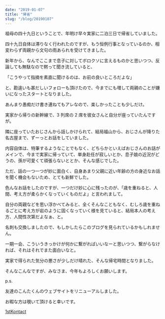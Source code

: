 ```yaml
---
date: "2019-01-07"
title: "帰省"
slug: "/blog/20190107"
---
```


祖母の四十九日ということで、年明け早々実家に二泊三日で帰省していました。

四十九日自体は滞りなく行われたのですが、もう恒例行事となっているのか、相変わらず両親から文句の雨あられを受けてきました。

新年から、なんでここまで息子に対してボロクソに言えるものかと思いつつ、反論しても無駄なので黙って聞き流していると、

「こうやって指摘を素直に聞けるのは、お前の良いところだよな」

と、勘違いも甚だしいフォローも頂けたので、今までにも増して両親のことが嫌いになったスタートとなりました。

あんまり愚痴だけ書き連ねてもアレなので、楽しかったことも少しだけ。

実家から帰りの新幹線で、3 列席の 2 席を彼女さんと自分が座っていたんですが。

隣に座っていたおじさんから話しかけられて、結局福山から、おじさんが降りた名古屋まで、ずーっとお話をしていました。

内容自体は、特筆するようなことでもなく、どちらかといえばおじさんのお話がメインで、今まで実家に帰っていて、単身赴任が寂しいとか、息子娘の近況がどうの、孫が可愛くて頑張らないととか、そんな感じでした。

ただ、話の一つ一つが妙に面白く、自身あまり父親に近い年齢の方の身近なお話を聞く機会もないため、とても新鮮でした。

色んなお話をしたのですが、一つだけ妙に心に残ったのが、「歳を重ねると、人間、考え方が柔らかくなっていくものだよ」と言われまして。

自分の両親などを思い浮かべてみると、全くそんなこともなく、むしろ歳を重ねるごとに考え方が岩のように固くなっていく様を見ていると、結局本人の考え方、人間性次第だよなぁ、と。

名刺も交換しましたので、もしかしたらこのブログを見られているかもしれません。

一期一会、こういうきっかけが何かに繋がればいいなーと思いつつ、繋がらなければ、それはそれでまた面白いなと。

実家で得られた気分の悪さが少しだけ晴れた、そんな帰宅時間となりました。

そんなこんなですが、みなさま、今年もよろしくお願いします。

p.s.

友達のこんたくんのウェブサイトをリニューアルしました。

お暇な方は覗いて頂けると幸いです。

[1stKontact](http://kontaniki.html.xdomain.jp/)
